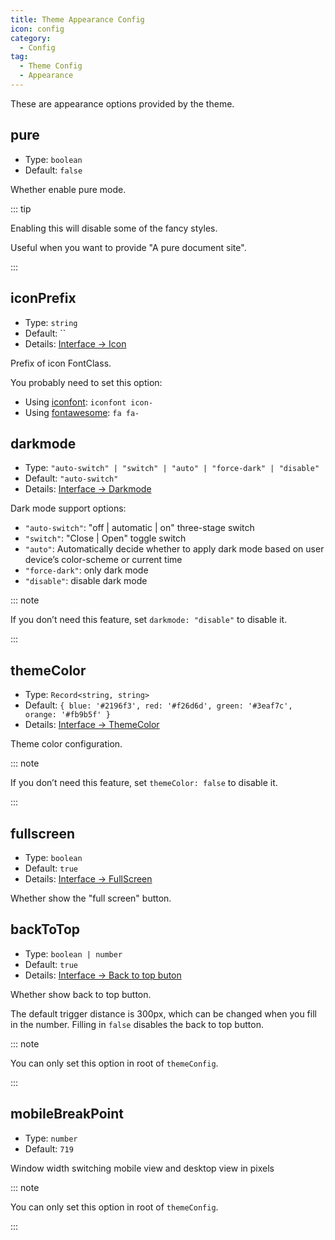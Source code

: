 ```yaml
---
title: Theme Appearance Config
icon: config
category:
  - Config
tag:
  - Theme Config
  - Appearance
---
```


These are appearance options provided by the theme.

## pure

- Type: `boolean`
- Default: `false`

Whether enable pure mode.

::: tip

Enabling this will disable some of the fancy styles.

Useful when you want to provide "A pure document site".

:::

## iconPrefix

- Type: `string`
- Default: ``
- Details: [Interface → Icon](../../guide/interface/icon.md)

Prefix of icon FontClass.

You probably need to set this option:

- Using [iconfont](../../guide/interface/icon.md#iconfont): `iconfont icon-`
- Using [fontawesome](../../guide/interface/icon.md#fontawesome): `fa fa-`

## darkmode <Badge text="Enabled by default" />

- Type: `"auto-switch" | "switch" | "auto" | "force-dark" | "disable"`
- Default: `"auto-switch"`
- Details: [Interface → Darkmode](../../guide/interface/darkmode.md)

Dark mode support options:

- `"auto-switch"`: "off | automatic | on" three-stage switch
- `"switch"`: "Close | Open" toggle switch
- `"auto"`: Automatically decide whether to apply dark mode based on user device’s color-scheme or current time
- `"force-dark"`: only dark mode
- `"disable"`: disable dark mode

::: note

If you don’t need this feature, set `darkmode: "disable"` to disable it.

:::

## themeColor <Badge text="Enabled by default" />

- Type: `Record<string, string>`
- Default: `{ blue: '#2196f3', red: '#f26d6d', green: '#3eaf7c', orange: '#fb9b5f' }`
- Details: [Interface → ThemeColor](../../guide/interface/theme-color.md)

Theme color configuration.

::: note

If you don’t need this feature, set `themeColor: false` to disable it.

:::

## fullscreen

- Type: `boolean`
- Default: `true`
- Details: [Interface → FullScreen](../../guide/interface/others.md#fullscreen-button)

Whether show the "full screen" button.

## backToTop <Badge text="Root only" type="warning" />

- Type: `boolean | number`
- Default: `true`
- Details: [Interface → Back to top buton](../../guide/interface/others.md#back-to-top-button)

Whether show back to top button.

The default trigger distance is 300px, which can be changed when you fill in the number. Filling in `false` disables the back to top button.

::: note

You can only set this option in root of `themeConfig`.

:::

## mobileBreakPoint <Badge text="Root only" type="warning" />

- Type: `number`
- Default: `719`

Window width switching mobile view and desktop view in pixels

::: note

You can only set this option in root of `themeConfig`.

:::
